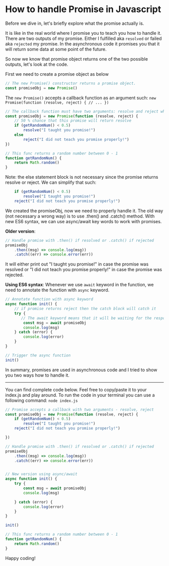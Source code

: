 # How to handle Promise in Javascript

Before we dive in, let's briefly explore what the promise actually is.

It is like in the real world where I promise you to teach you how to handle it. There are two outputs of my promise. Either I fulfilled aka `resolved` or failed aka `rejected` my promise. In the asynchronous code it promises you that it will return some data at some point of the future.

So now we know that promise object returns one of the two possible outputs, let's look at the code.

First we need to create a promise object as below
```javascript
// The new Promise() constructor returns a promise object.
const promiseObj = new Promise()
``` 

The `new Promise()` accepts a callback function as an argument such: `new Promise(function (resolve, reject) { // ... })`

```javascript
// The callback function must have two arguments: resolve and reject which represents another built-in functions
const promiseObj = new Promise(function (resolve, reject) {
    // 50 % chance that this promise will return resolve
    if (getRandomNum() < 0.5)
        resolve("I taught you promise!")
    else
        reject("I did not teach you promise properly!")
})

// This func returns a random number between 0 - 1
function getRandomNum() {
    return Math.random()
}
```

Note: the else statement block is not necessary since the promise returns resolve or reject. We can simplify that such:

```javascript
    if (getRandomNum() < 0.5)
        resolve("I taught you promise!")
    reject("I did not teach you promise properly!")
```

We created the promiseObj, now we need to properly handle it. The old way (not necessary a wrong way) is to use .then() and .catch() method. With new ES6 syntax, we can use async/await key words to work with promises.

**Older version**:
```javascript
// Handle promise with .then() if resolved or .catch() if rejected
promiseObj
    .then((msg) => console.log(msg))
    .catch((err) => console.error(err))
`````
It will either print out "I taught you promise!" in case the promise was resolved or "I did not teach you promise properly!" in case the promise was rejected.

**Using ES6 syntax**:
Whenever we use `await` keyword in the function, we need to annotate the function with `async` keyword.

```javascript
// Annotate function with async keyword
async function init() {
    // if promise returns reject then the catch block will catch it
    try {
       // The await keyword means that it will be waiting for the response from the promise and then it will store the response in the msg variable in case the promise is resolved.
        const msg = await promiseObj
        console.log(msg)
    } catch (error) {
        console.log(error)
    }
}

// Trigger the async function
init()
```

In summary, promises are used in asynchronous code and I tried to show you two ways how to handle it.

---
You can find complete code below. Feel free to copy/paste it to your index.js and play around. To run the code in your terminal you can use a following command: `node index.js`

```javascript
// Promise accepts a callback with two arguments - resolve, reject
const promiseObj = new Promise(function (resolve, reject) {
    if (getRandomNum() < 0.5)
        resolve("I taught you promise!")
    reject("I did not teach you promise properly!")

})

// Handle promise with .then() if resolved or .catch() if rejected
promiseObj
    .then((msg) => console.log(msg))
    .catch((err) => console.error(err))


// New version using async/await    
async function init() {
    try {
        const msg = await promiseObj
        console.log(msg)

    } catch (error) {
        console.log(error)
    }
}

init()

// This func returns a random number between 0 - 1
function getRandomNum() {
    return Math.random()
}
```

Happy coding!
